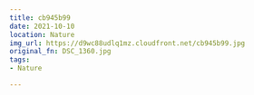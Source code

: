 ```yaml
---
title: cb945b99
date: 2021-10-10
location: Nature
img_url: https://d9wc88udlq1mz.cloudfront.net/cb945b99.jpg
original_fn: DSC_1360.jpg
tags:
- Nature

---
```

